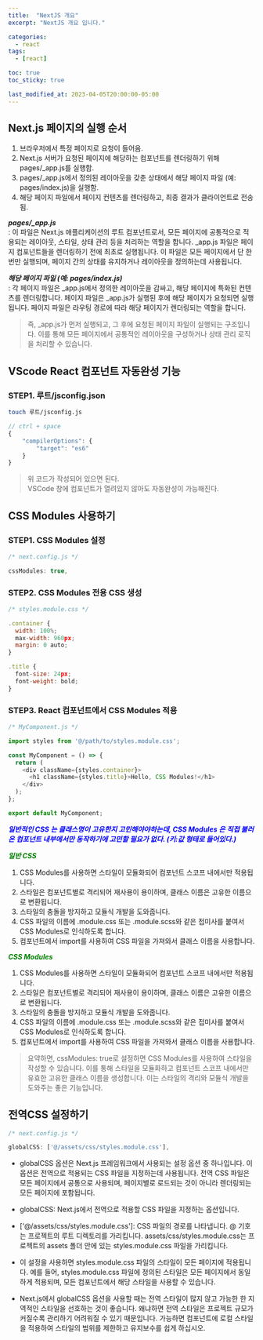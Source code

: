 ```yaml
---
title:  "NextJS 개요"
excerpt: "NextJS 개요 입니다."

categories:
  - react
tags:
  - [react]

toc: true
toc_sticky: true

last_modified_at: 2023-04-05T20:00:00-05:00
---
```


## Next.js 페이지의 실행 순서

1. 브라우저에서 특정 페이지로 요청이 들어옴.
2. Next.js 서버가 요청된 페이지에 해당하는 컴포넌트를 렌더링하기 위해 pages/_app.js를 실행함.
3. pages/_app.js에서 정의된 레이아웃을 갖춘 상태에서 해당 페이지 파일 (예: pages/index.js)을 실행함.
4. 해당 페이지 파일에서 페이지 컨텐츠를 렌더링하고, 최종 결과가 클라이언트로 전송됨.
  
***pages/_app.js***  
  : 이 파일은 Next.js 애플리케이션의 루트 컴포넌트로서, 모든 페이지에 공통적으로 적용되는 레이아웃, 스타일, 상태 관리 등을 처리하는 역할을 합니다. _app.js 파일은 페이지 컴포넌트들을 렌더링하기 전에 최초로 실행됩니다. 이 파일은 모든 페이지에서 단 한 번만 실행되며, 페이지 간의 상태를 유지하거나 레이아웃을 정의하는데 사용됩니다.

***해당 페이지 파일 (예: pages/index.js)***  
  : 각 페이지 파일은 _app.js에서 정의한 레이아웃을 감싸고, 해당 페이지에 특화된 컨텐츠를 렌더링합니다. 페이지 파일은 _app.js가 실행된 후에 해당 페이지가 요청되면 실행됩니다. 페이지 파일은 라우팅 경로에 따라 해당 페이지가 렌더링되는 역할을 합니다.

> 즉, _app.js가 먼저 실행되고, 그 후에 요청된 페이지 파일이 실행되는 구조입니다. 이를 통해 모든 페이지에서 공통적인 레이아웃을 구성하거나 상태 관리 로직을 처리할 수 있습니다.



## VScode React 컴포넌트 자동완성 기능
### STEP1. 루트/jsconfig.json

```bash
touch 루트/jsconfig.js

```

```js
// ctrl + space
{
    "compilerOptions": {
        "target": "es6"
    }
}

```

> 위 코드가 작성되어 있으면 된다.  
> VSCode 창에 컴포넌트가 열려있지 않아도 자동완성이 가능해진다.  



## CSS Modules 사용하기
### STEP1. CSS Modules 설정
```js
/* next.config.js */

cssModules: true,

```

### STEP2. CSS Modules 전용 CSS 생성
```js
/* styles.module.css */

.container {
  width: 100%;
  max-width: 960px;
  margin: 0 auto;
}

.title {
  font-size: 24px;
  font-weight: bold;
}

```

### STEP3. React 컴포넌트에서 CSS Modules 적용
```js
/* MyComponent.js */

import styles from '@/path/to/styles.module.css';

const MyComponent = () => {
  return (
    <div className={styles.container}>
      <h1 className={styles.title}>Hello, CSS Modules!</h1>
    </div>
  );
};

export default MyComponent;

```

<span style="color:blue"><b><I>일반적인 CSS 는 클래스명이 고유한지 고민해야야하는데, CSS Modules 은 직접 불러온 컴포넌트 내부에서만 동작하기에 고민할 필요가 없다. (키:값 형태로 들어있다.)</I></b></span>   

<span style="color:green"><b>***일반 CSS***</b></span>  
1. CSS Modules를 사용하면 스타일이 모듈화되어 컴포넌트 스코프 내에서만 적용됩니다.
2. 스타일은 컴포넌트별로 격리되어 재사용이 용이하며, 클래스 이름은 고유한 이름으로 변환됩니다.
3. 스타일의 충돌을 방지하고 모듈식 개발을 도와줍니다.
4. CSS 파일의 이름에 .module.css 또는 .module.scss와 같은 접미사를 붙여서 CSS Modules로 인식하도록 합니다.
5. 컴포넌트에서 import를 사용하여 CSS 파일을 가져와서 클래스 이름을 사용합니다.
  
  
<span style="color:green"><b>***CSS Modules***</b></span>  
1. CSS Modules를 사용하면 스타일이 모듈화되어 컴포넌트 스코프 내에서만 적용됩니다.
2. 스타일은 컴포넌트별로 격리되어 재사용이 용이하며, 클래스 이름은 고유한 이름으로 변환됩니다.
3. 스타일의 충돌을 방지하고 모듈식 개발을 도와줍니다.
4. CSS 파일의 이름에 .module.css 또는 .module.scss와 같은 접미사를 붙여서 CSS Modules로 인식하도록 합니다.
5. 컴포넌트에서 import를 사용하여 CSS 파일을 가져와서 클래스 이름을 사용합니다.


> 요약하면, cssModules: true로 설정하면 CSS Modules를 사용하여 스타일을 작성할 수 있습니다. 이를 통해 스타일을 모듈화하고 컴포넌트 스코프 내에서만 유효한 고유한 클래스 이름을 생성합니다. 이는 스타일의 격리와 모듈식 개발을 도와주는 좋은 기능입니다.





## 전역CSS 설정하기

```js
/* next.config.js */

globalCSS: ['@/assets/css/styles.module.css'],

```

- globalCSS 옵션은 Next.js 프레임워크에서 사용되는 설정 옵션 중 하나입니다. 이 옵션은 전역으로 적용되는 CSS 파일을 지정하는데 사용됩니다. 전역 CSS 파일은 모든 페이지에서 공통으로 사용되며, 페이지별로 로드되는 것이 아니라 렌더링되는 모든 페이지에 포함됩니다.
  
- globalCSS: Next.js에서 전역으로 적용할 CSS 파일을 지정하는 옵션입니다.

- ['@/assets/css/styles.module.css']: CSS 파일의 경로를 나타냅니다. @ 기호는 프로젝트의 루트 디렉토리를 가리킵니다. assets/css/styles.module.css는 프로젝트의 assets 폴더 안에 있는 styles.module.css 파일을 가리킵니다.

- 이 설정을 사용하면 styles.module.css 파일의 스타일이 모든 페이지에 적용됩니다. 예를 들어, styles.module.css 파일에 정의된 스타일은 모든 페이지에서 동일하게 적용되며, 모든 컴포넌트에서 해당 스타일을 사용할 수 있습니다.

- Next.js에서 globalCSS 옵션을 사용할 때는 전역 스타일이 많지 않고 가능한 한 지역적인 스타일을 선호하는 것이 좋습니다. 왜냐하면 전역 스타일은 프로젝트 규모가 커질수록 관리하기 어려워질 수 있기 때문입니다. 가능하면 컴포넌트에 로컬 스타일을 적용하여 스타일의 범위를 제한하고 유지보수를 쉽게 하십시오.
